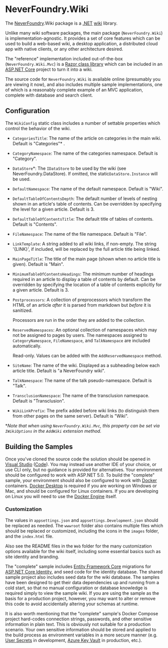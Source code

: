 # NeverFoundry.Wiki
The [NeverFoundry](http://neverfoundry.com).Wiki package is a [.NET](https://dotnet.microsoft.com)
[wiki](http://wikipedia.com/wiki/Wiki) library.

Unlike many wiki software packages, the main package (`NeverFoundry.Wiki`) is
implementation-agnostic. It provides a set of core features which can be used to build a web-based
wiki, a desktop application, a distributed cloud app with native clients, or any other architecture
desired.

The "reference" implementation included out-of-the-box (`NeverFoundry.Wiki.Mvc`) is a [Razor class
library](https://docs.microsoft.com/en-us/aspnet/core/razor-pages/ui-class) which can be included in
an [ASP.NET Core](https://docs.microsoft.com/en-us/aspnet/core) project to turn it into a wiki.

The source code for `NeverFoundry.Wiki` is available online (presumably you are viewing it now), and
also includes multiple sample implementations, one of which is a reasonably complete example of an
MVC application, complete with database and search client.

## Configuration
The `WikiConfig` static class includes a number of settable properties which control the behavior of
the wiki.
* `CategoriesTitle`: The name of the article on categories in the main wiki. Default is
  "Categories"* .
* `CategoryNamespace`: The name of the categories namespace. Default is "Category".
* `DataStore`*: The `IDataStore` to be used by the wiki (see NeverFoundry.DataStore). If omitted, the
  static`DataStore.Instance` will be used.
* `DefaultNamespace`: The name of the default namespace. Default is "Wiki".
* `DefaultTableOfContentsDepth`: The default number of levels of nesting shown in an article's table
  of contents. Can be overridden by specifying the level for a given article. Default is 3.
* `DefaultTableOfContentsTitle`: The default title of tables of contents. Default is "Contents".
* `FileNamespace`: The name of the file namespace. Default is "File".
* `LinkTemplate`: A string added to all wiki links, if non-empty. The string '\{LINK\}', if included,
  will be replaced by the full article title being linked.
* `MainPageTitle`: The title of the main page (shown when no article title is given). Default is
  "Main".
* `MinimumTableOfContentsHeadings`: The minimum number of headings required in an article to display
  a table of contents by default. Can be overridden by specifying the location of a table of
  contents explicitly for a given article. Default is 3.
* `Postprocessors`: A collection of preprocessors which transform the HTML of an article *after* it
  is parsed from markdown but *before* it is sanitized.

  Processors are run in the order they are added to the collection.
* `ReservedNamespaces`: An optional collection of namespaces which may not be assigned to pages by
  users. The namespaces assigned to `CategoryNamespace`, `FileNamespace`, and `TalkNamespace` are
  included automatically.

  Read-only. Values can be added with the `AddReservedNamespace` method.
* `SiteName`: The name of the wiki. Displayed as a subheading below each article title. Default is
  "a NeverFoundry wiki".
* `TalkNamespace`: The name of the talk pseudo-namespace. Default is "Talk".
* `TransclusionNamespace`: The name of the transclusion namespace. Default is "Transclusion".
* `WikiLinkPrefix`: The prefix added before wiki links (to distinguish them from other pages on the
  same server). Default is "Wiki".

**Note that when using `NeverFoundry.Wiki.Mvc`, this property can be set via `IWikiOptions` in the
`AddWiki` extension method.*

## Building the Samples

Once you've cloned the source code the solution should be opened in [Visual
Studio](https://visualstudio.microsoft.com) ([Code](https://code.visualstudio.com)). You may instead
use another IDE of your choice, or use CLI only, but no guidance is provided for alternatives. Your
environment should be configured to work with ASP.NET 5.0. To build the "complete" sample, your
environment should also be configured to work with [Docker](https://www.docker.com) containers.
[Docker Desktop](https://www.docker.com/products/docker-desktop) is required if you are working on
Windows or Mac, and should be configured for Linux containers. If you are developing on Linux you
will need to use the [Docker Engine](https://docs.docker.com/install/) itself.

### Customization

The values in `appsettings.json` and `appsettings.Development.json` should be replaced as needed.
The `wwwroot` folder also contains multiple files which should be replaced or customized, including
the icons in the `images` folder, and the `index.html` file.

Also see the README files in the `Web` folder for the many customization options
available for the wiki itself, including some essential basics such as site identity and branding.

The "complete" sample includes [Entity Framework Core](https://docs.microsoft.com/en-us/ef/core/)
migrations for [ASP.NET Core
Identity](https://docs.microsoft.com/en-us/aspnet/core/security/authentication/identity), and seed
code for the identity database. The shared sample project also includes seed data for the wiki
database. The samples have been designed to get their data dependencies up and running from a cold
start, so that no manual configuration or database knowledge is required simply to view the sample
wiki. If you are using the sample as the basis for a production project, however, you may want to
alter or remove this code to avoid accidentally altering your schemas at runtime.

It is also worth mentioning that the "complete" sample's Docker Compose project hard-codes
connection strings, passwords, and other sensitive information in plain text. This is obviously not
suitable for a production scenario. Your own sensitive information should be stored and applied to
the build process as environment variables in a more secure manner (e.g. [User
Secrets](https://docs.microsoft.com/en-us/aspnet/core/security/app-secrets) in development, [Azure
Key Vault](https://azure.microsoft.com/en-us/services/key-vault/) in production, etc.).
